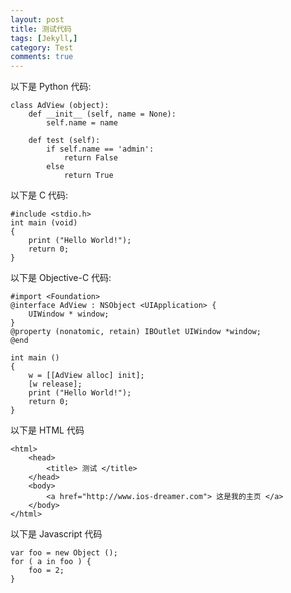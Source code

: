 ```yaml
---
layout: post
title: 测试代码
tags: [Jekyll,]
category: Test
comments: true
---
```


以下是 Python 代码:

    class AdView (object):
        def __init__ (self, name = None):
            self.name = name

        def test (self):
            if self.name == 'admin':
                return False
            else
                return True

以下是 C 代码:

    #include <stdio.h>
    int main (void)
    {
        print ("Hello World!");
        return 0;
    }

以下是 Objective-C 代码:

    #import <Foundation>
    @interface AdView : NSObject <UIApplication> {
        UIWindow * window;
    }
    @property (nonatomic, retain) IBOutlet UIWindow *window;
    @end

    int main ()
    {
        w = [[AdView alloc] init];
        [w release];
        print ("Hello World!");
        return 0;
    }

以下是 HTML 代码

    <html>
        <head>
            <title> 测试 </title>
        </head>
        <body>
            <a href="http://www.ios-dreamer.com"> 这是我的主页 </a>
        </body>
    </html>

以下是 Javascript 代码

    var foo = new Object ();
    for ( a in foo ) {
        foo = 2;
    }

